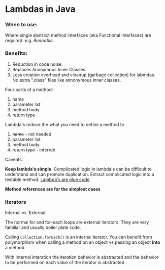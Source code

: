 # Lambdas in Java

### When to use:

Where single abstract method interfaces (aka Functional Interfaces) are required. e.g. *Runnable* . 

### Benefits:

1. Reduction in code noise. 
2. Replaces Anonymous Inner Classes.
3. Less creation overhead and cleanup (garbage collection) for labmdas. No extra ".class" files like annonymous inner classes. 

Four parts of a method:

1. name
2. parameter list
3. method body
4. return type

Lambda's reduce the what you need to define a method to 

1. ~~name~~ - not needed
2. parameter list 
3. method body
4. ~~return type~~ - inferred

Caveats:

**Keep lambda's simple**. Complicated logic in lambda's can be difficult to understand and can promote duplication. Extract complicated logic into a testable method. [Lambda's are glue code](http://blog.agiledeveloper.com/2015/06/lambdas-are-glue-code.html)

**Method references are for the simplest cases**


### Iterators

Internal vs. External

The normal for and for-each loops are external iterators. They are very familiar and usually boiler plate code. 

Calling `Collection.forEach()` is an internal iterator. You can benefit from polymorphism when calling a method on an object vs passing an object **into** a method. 

With internal interation the iteration behavior is abstracted and the behavior to be performed on each value of the iterator is abstracted. 